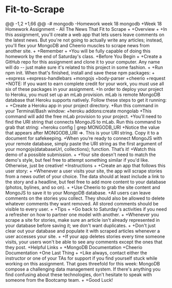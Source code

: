# Fit-to-Scrape

@@ -1,2 +1,66 @@
-# mongodb
-Homework week 18 mongodb
+Week 18 Homework Assignment - All The News That Fit to Scrape
+
+Overview
+
+In this assignment, you'll create a web app that lets users leave comments on the latest news. But you're not going to actually write any articles; instead, you'll flex your MongoDB and Cheerio muscles to scrape news from another site.
+
+Remember
+
+You will be fully capable of doing this homework by the end of Saturday's class.
+Before You Begin
+
+Create a GitHub repo for this assignment and clone it to your computer. Any name will do -- just make sure it's related to this project in some fashion.
+
+Run npm init. When that's finished, install and save these npm packages:
+
+express
+express-handlebars
+mongojs
+body-parser
+cheerio
+request
+NOTE: If you want to earn complete credit for your work, you must use all six of these packages in your assignment.
+In order to deploy your project to Heroku, you must set up an mLab provision. mLab is remote MongoDB database that Heroku supports natively. Follow these steps to get it running:
+
+Create a Heroku app in your project directory.
+Run this command in your Terminal/Bash window:
+heroku addons:create mongolab
+This command will add the free mLab provision to your project.
+You'll need to find the URI string that connects MongoJS to mLab. Run this command to grab that string:
+heroku config | grep MONGODB_URI
+Notice the value that appears after MONGODB_URI =>. This is your URI string. Copy it to a document for safekeeping.
+When you’re ready to connect MongoJS with your remote database, simply paste the URI string as the first argument of your mongojs(databaseUrl, collections); function. That’s it!
+Watch this demo of a possible submission.
+
+Your site doesn't need to match the demo's style, but feel free to attempt something similar if you'd like. Otherwise, just be creative!
+Instructions
+
+Create an app that follows this user story:
+
+Whenever a user visits your site, the app will scrape stories from a news outlet of your choice. The data should at least include a link to the story and a headline, but feel free to add more content to your database (photos, bylines, and so on).
+
+Use Cheerio to grab the site content and MongoJS to save it to your MongoDB database.
+All users can leave comments on the stories you collect. They should also be allowed to delete whatever comments they want removed. All stored comments should be visible to every user.
+
+Tips
+
+Go back to Saturday's activities if you need a refresher on how to partner one model with another.
+
+Whenever you scrape a site for stories, make sure an article isn't already represented in your database before saving it; we don't want duplicates.
+
+Don't just clear out your database and populate it with scraped articles whenever a user accesses your site.
+
+If your app deletes stories every time someone visits, your users won't be able to see any comments except the ones that they post.
+Helpful Links
+
+MongoDB Documentation
+Cheerio Documentation
+One Last Thing
+
+Like always, contact either the instructor or one of your TAs for support if you find yourself stuck while working on this assignment. That goes threefold for this week: MongoDB compose a challenging data management system. If there's anything you find confusing about these technologies, don't hesitate to speak with someone from the Bootcamp team.
+
+Good Luck!
